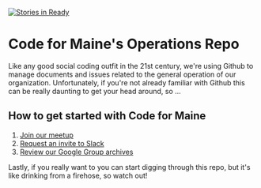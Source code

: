 [![Stories in Ready](https://badge.waffle.io/code4maine/code4maine-ops.png?label=ready&title=Ready)](https://waffle.io/code4maine/code4maine-ops)

Code for Maine's Operations Repo
===================================

Like any good social coding outfit in the 21st century, we're using Github to manage documents and issues related to the general operation of our organization. Unfortunately, if you're not already familiar with Github this can be really daunting to get your head around, so ...

How to get started with Code for Maine
---------------------------------------

1. [Join our meetup](http://www.meetup.com/Code-for-Maine/)
2. [Request an invite to Slack](http://www.meetup.com/Code-for-Maine/messages/boards/thread/48965624)
3. [Review our Google Group archives](https://groups.google.com/a/codeforamerica.org/forum/#!forum/maine-brigade)

Lastly, if you really want to you can start digging through this repo, but it's like drinking from a firehose, so watch out!

